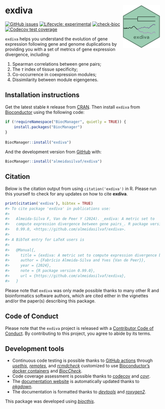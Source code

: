 
<!-- README.md is generated from README.Rmd. Please edit that file -->

# exdiva <img src="man/figures/logo.png" align="right" height="139" alt="" />

<!-- badges: start -->

[![GitHub
issues](https://img.shields.io/github/issues/almeidasilvaf/exdiva)](https://github.com/almeidasilvaf/exdiva/issues)
[![Lifecycle:
experimental](https://img.shields.io/badge/lifecycle-experimental-orange.svg)](https://lifecycle.r-lib.org/articles/stages.html#experimental)
[![check-bioc](https://github.com/almeidasilvaf/exdiva/actions/workflows/check-bioc.yml/badge.svg)](https://github.com/almeidasilvaf/exdiva/actions/workflows/check-bioc.yml)
[![Codecov test
coverage](https://codecov.io/gh/almeidasilvaf/exdiva/branch/devel/graph/badge.svg)](https://app.codecov.io/gh/almeidasilvaf/exdiva?branch=devel)
<!-- badges: end -->

`exdiva` helps you understand the evolution of gene expression following
gene and genome duplications by providing you with a set of metrics of
gene expression divergence, including:

1.  Spearman correlations between gene pairs;
2.  The $\tau$ index of tissue specificity;
3.  Co-occurrence in coexpression modules;
4.  Dissimilarity between module eigengenes.

## Installation instructions

Get the latest stable `R` release from
[CRAN](http://cran.r-project.org/). Then install `exdiva` from
[Bioconductor](http://bioconductor.org/) using the following code:

``` r
if (!requireNamespace("BiocManager", quietly = TRUE)) {
    install.packages("BiocManager")
}

BiocManager::install("exdiva")
```

And the development version from
[GitHub](https://github.com/almeidasilvaf/exdiva) with:

``` r
BiocManager::install("almeidasilvaf/exdiva")
```

## Citation

Below is the citation output from using `citation('exdiva')` in R.
Please run this yourself to check for any updates on how to cite
**exdiva**.

``` r
print(citation('exdiva'), bibtex = TRUE)
#> To cite package 'exdiva' in publications use:
#> 
#>   Almeida-Silva F, Van de Peer Y (2024). _exdiva: A metric set to
#>   compute expression divergence between gene pairs_. R package version
#>   0.99.0, <https://github.com/almeidasilvaf/exdiva>.
#> 
#> A BibTeX entry for LaTeX users is
#> 
#>   @Manual{,
#>     title = {exdiva: A metric set to compute expression divergence between gene pairs},
#>     author = {Fabrício Almeida-Silva and Yves {Van de Peer}},
#>     year = {2024},
#>     note = {R package version 0.99.0},
#>     url = {https://github.com/almeidasilvaf/exdiva},
#>   }
```

Please note that `exdiva` was only made possible thanks to many other R
and bioinformatics software authors, which are cited either in the
vignettes and/or the paper(s) describing this package.

## Code of Conduct

Please note that the `exdiva` project is released with a [Contributor
Code of Conduct](http://bioconductor.org/about/code-of-conduct/). By
contributing to this project, you agree to abide by its terms.

## Development tools

- Continuous code testing is possible thanks to [GitHub
  actions](https://www.tidyverse.org/blog/2020/04/usethis-1-6-0/)
  through *[usethis](https://CRAN.R-project.org/package=usethis)*,
  *[remotes](https://CRAN.R-project.org/package=remotes)*, and
  *[rcmdcheck](https://CRAN.R-project.org/package=rcmdcheck)* customized
  to use [Bioconductor’s docker
  containers](https://www.bioconductor.org/help/docker/) and
  *[BiocCheck](https://bioconductor.org/packages/3.19/BiocCheck)*.
- Code coverage assessment is possible thanks to
  [codecov](https://codecov.io/gh) and
  *[covr](https://CRAN.R-project.org/package=covr)*.
- The [documentation website](http://almeidasilvaf.github.io/exdiva) is
  automatically updated thanks to
  *[pkgdown](https://CRAN.R-project.org/package=pkgdown)*.
- The documentation is formatted thanks to
  *[devtools](https://CRAN.R-project.org/package=devtools)* and
  *[roxygen2](https://CRAN.R-project.org/package=roxygen2)*.

This package was developed using
*[biocthis](https://bioconductor.org/packages/3.19/biocthis)*.
